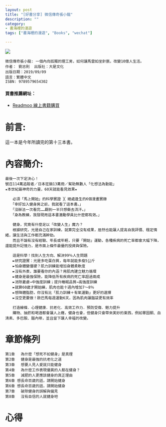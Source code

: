 ```yaml
---
layout: post
title: "[好書分享] 微信傳奇張小龍"
description: ""
category: 
- 書海裡的漫遊
tags: ["書海裡的漫遊", "Books", "wechat"]

---
```


<div><a href="http://moo.im/a/59fPRY" title="微信傳奇張小龍"><img src="https://cdn.readmoo.com/cover/ea/b9i9ncb_210x315.jpg?v=0"></a></div>





```
微信傳奇張小龍: 一個內向孤獨的理工男，如何讓馬雲如坐針氈，改變10億人生活。
作者： 劉志則  出版社：大是文化 
出版日期：2019/09/09 
語言：繁體中文 
ISBN: 9789579654302 
```

#### 買書推薦網址：

- [Readmoo 線上書籍購買](http://moo.im/a/59fPRY)

# 前言:

這一本是今年所讀完的第十三本書。

# 內容簡介:

```
最後一次下定決心！
號召114萬追蹤者／日本狂銷13萬冊／幫助無數人「化想法為動能」
★本世紀最神奇的力量，60天就能看見效果★

　　必須「馬上開始」的科學實證 ╳ 絕處逢生的6個漫畫實錄
　　「幸好加入健身房之前，我就看了這本書。」
　　「沒辦法一次看完……翻到一半只想衝去流汗。」
　　「身為教練，我發現用這本書激勵學員比什麼都有效。」

　　健身，究竟有什麼足以「改變人生」魔力？
　　根據研究，光是自己在家訓練，就算完全沒有成果，居然也能讓人提高自我評價、穩定情緒，讓生活與工作都充滿幹勁。
　　而且不論有沒有經驗、年長或年輕，只要「開始」運動，各種疾病的死亡率都會大幅下降，還能提升記憶力，是市面上條件最優的投資與保險。

　　這是科學！找到人生方向、解決99％人生問題
　　►研究證實：光是多吃蛋白質，每年就能多瘦5公斤
　　►怕身體變僵硬？肌力訓練能增加身體柔軟度
　　►沒有外表，誰要看你的內涵？用肌肉建立魅力循環
　　►健身是最強保險，能降低所有疾病的死亡率超過兩成
　　►消除憂慮→中強度訓練；提升睡眠品質→高強度訓練
　　►就算60歲才開始練，肌肉也能十週內增加7～8％
　　►想降體脂肪，你沒有比「肌力訓練＋有氧運動」更好的選擇
　　►沒空更要做！歐巴馬每週運動6天，因為肌肉讓腦袋更有效率

　　打造線條．心理健康．抗老化．高效工作力．預防受傷．魅力提升
　　購物、抽菸和喝酒都會讓人上癮，健身也會，但健身只會帶來美妙的東西，例如睪固酮、血清素、多巴胺、腦內啡，並且留下讓人幸福的改變。
```

# 章節條列	

```
第1章 　為什麼「想死不如健身」是真理
第2章 　健身是最強的抗老化之道
第3章 　想要人見人愛就只能健身
第4章 　為什麼工作表現優異的人都在健身？
第5章 　減肥的人更應該健身的真正理由
第6章 想長命百歲的話，請開始健身
第6章 想長命百歲的話，請開始健身
第7章 　破除健身的誤解與偏見
第8章 　沒有自信的人就健身吧
```





# 心得

